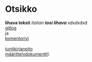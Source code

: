 # Otsikko
**lihava teksti**
*italian*
***tosi lihava***
xdxdxdxd\
[gitlog](laskarit/viikko1/gitlog.txt)\
ja\
[komentorivi](laskarit/viikko1/komentorivi.txt)\
\
[tuntikirjanpito](dokumentaatio/tuntikirjanpito.md)\
[määrittelydokumentti](dokumentaatio/vaatimusmaarittely.md)\


